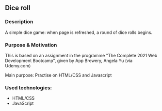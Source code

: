 ## Dice roll

### Description 
A simple dice game: when page is refreshed, a round of dice rolls begins. 

### Purpose & Motivation 
This is based on an assignment in the programme "The Complete 2021 Web Development Bootcamp", given by App Brewery, Angela Yu (via Udemy.com)

Main purpose: Practise on HTML/CSS and Javascript

### Used technologies: 
- HTML/CSS
- JavaScript
